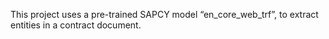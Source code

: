 This project uses a pre-trained SAPCY model “en_core_web_trf”, to extract entities in a contract document.